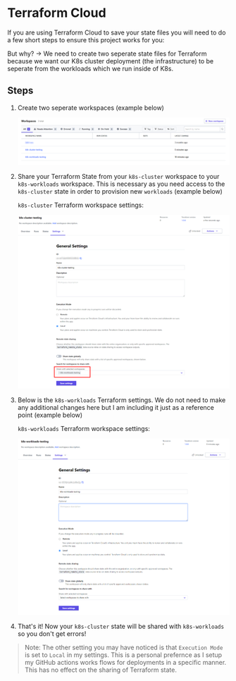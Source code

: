# Terraform Cloud

If you are using Terraform Cloud to save your state files you will need to do a few short steps to ensure this project works for you:

But why? -> We need to create two seperate state files for Terraform because we want our K8s cluster deployment (the infrastructure) to be seperate from the workloads which we run inside of K8s.

## Steps

1. Create two seperate workspaces (example below)

    ![Terraform Workspaces](assets/tf-workspaces.png)

1. Share your Terraform State from your `k8s-cluster` workspace to your `k8s-workloads` workspace. This is necessary as you need access to the `k8s-cluster` state in order to provision new `workloads` (example below)

    `k8s-cluster` Terraform workspace settings:

    ![k8s-cluster workspace](assets/k8s-cluster-tf-settings.png)

1. Below is the `k8s-workloads` Terraform settings. We do not need to make any additional changes here but I am including it just as a reference point (example below)

    `k8s-workloads` Terraform workspace settings:

    ![k8s-workloads workspace](assets/k8s-workloads-tf-settings.png)

1. That's it! Now your `k8s-cluster` state will be shared with `k8s-workloads` so you don't get errors!

> Note: The other setting you may have noticed is that `Execution Mode` is set to `Local` in my settings. This is a personal prefernce as I setup my GitHub actions works flows for deployments in a specific manner. This has no effect on the sharing of Terraform state.

